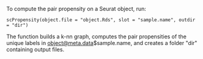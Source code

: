 To compute the pair propensity on a Seurat object, run:

```
scPropensity(object.file = "object.Rds", slot = "sample.name", outdir = "dir")
```
The function builds a k-nn graph, computes the pair propensities of the unique labels in object@meta.data$sample.name, and creates a folder "dir" containing output files. 
